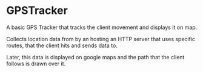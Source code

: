 # GPSTracker
A basic GPS Tracker that tracks the client movement and displays it on map.

Collects location data from by an hosting an HTTP server that uses specific routes, that the client hits and sends data to.

Later, this data is displayed on google maps and the path that the client follows is drawn over it.